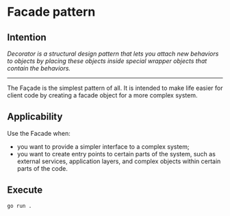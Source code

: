 # Facade pattern

## Intention

*Decorator is a structural design pattern that lets you attach new behaviors to objects by placing these objects inside special wrapper objects that contain the behaviors.*

---

The Façade is the simplest pattern of all. It is intended to make life easier for client code by creating a facade object for a more complex system.

## Applicability

Use the Facade when:
* you want to provide a simpler interface to a complex system;
* you want to create entry points to certain parts of the system, such as external services, application layers, and complex objects within certain parts of the code.

## Execute

`go run .`